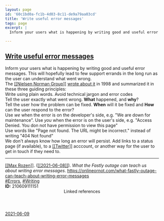 ```yaml
---
layout: page
id: '60c1bd0a-fc1b-4d03-8c11-de9a79aa03cd'
title: 'Write useful error messages'
tags: page
excerpt: |
  Inform your users what is happening by writing good and useful error messages. This will hopefully lead to few support errands in the long run as the user can understand what went wrong.

---
```

  
<h2 class="text-3xl font-semibold mb-4"><a class="rounded-sm focus:outline-none focus:ring-2 focus:ring-offset-2 focus:ring-offset-gray-900 focus:ring-pink-400" href="/pages/write-useful-error-messages">Write useful error messages</a></h2>

<div class="space-y-3">
<div class="element-block ml-0"><div class="flex-1">Inform your users what is happening by writing good and useful error messages. This will hopefully lead to few support errands in the long run as the user can understand what went wrong.</div></div>

<div class="element-block ml-0"><div class="flex-1">The <a class="text-teal-400 rounded-sm group focus:outline-none focus:ring-2 focus:ring-offset-2 focus:ring-offset-gray-900 focus:ring-pink-400" href="/pages/nielsen-norman-group"><span class="text-gray-500 group-hover:text-teal-900">[[</span>Nielsen Norman Group<span class="text-gray-500 group-hover:text-teal-900">]]</span></a> <a class="text-indigo-400 rounded-sm focus:outline-none focus:ring-2 focus:ring-offset-2 focus:ring-offset-gray-900 focus:ring-pink-400" href="https://www.nngroup.com/articles/improving-dreaded-404-error-message/" target="_blank" rel="noopener noreferrer">wrote about it</a> in 1998 and summarized it in these three guiding principles:</div></div>

<div class="element-block ml-4"><div class="flex-1">Write using plain words. Avoid technical jargon and error codes</div></div>

<div class="element-block ml-4"><div class="flex-1">Tell the user exactly what went wrong. <strong class="text-rose-400">What</strong> happened, and <strong class="text-rose-400">why</strong>?</div></div>

<div class="element-block ml-4"><div class="flex-1">Tell the user how the problem can be fixed. <strong class="text-rose-400">When</strong> will it be fixed and <strong class="text-rose-400">How</strong> can the user respond to the error?</div></div>



<div class="element-block ml-0"><div class="flex-1">Use <em>we</em> when the error is on the developer's side, e.g. "We are down for maintenance". Use <em>you</em> when the error is on the user's side, e.g. "Access Denied. You don not have permission to view this page"</div></div>

<div class="element-block ml-0"><div class="flex-1">Use words like "Page not found. The URL might be incorrect." instead of writing "404 Not found"</div></div>

<div class="element-block ml-0"><div class="flex-1">We don't always know how long an error will persist. Add links to a status page (if available), to a <a class="text-teal-400 rounded-sm group focus:outline-none focus:ring-2 focus:ring-offset-2 focus:ring-offset-gray-900 focus:ring-pink-400" href="/pages/twitter"><span class="text-gray-500 group-hover:text-teal-900">[[</span>Twitter<span class="text-gray-500 group-hover:text-teal-900">]]</span></a> acccount, or another way for the user to get in touch if they need to.</div></div>

<hr class="border-gray-700 !my-5" />

<div class="element-block ml-0"><div class="flex-1"><a class="text-teal-400 rounded-sm group focus:outline-none focus:ring-2 focus:ring-offset-2 focus:ring-offset-gray-900 focus:ring-pink-400" href="/pages/max-rozen"><span class="text-gray-500 group-hover:text-teal-900">[[</span>Max Rozen<span class="text-gray-500 group-hover:text-teal-900">]]</span></a>. (<a class="text-teal-400 rounded-sm group focus:outline-none focus:ring-2 focus:ring-offset-2 focus:ring-offset-gray-900 focus:ring-pink-400" href="/journals/2021-06-08"><span class="text-gray-500 group-hover:text-teal-900">[[</span>2021-06-08<span class="text-gray-500 group-hover:text-teal-900">]]</span></a>). <em>What the Fastly outage can teach us about writing error messages</em>. <a class="text-indigo-400 rounded-sm focus:outline-none focus:ring-2 focus:ring-offset-2 focus:ring-offset-gray-900 focus:ring-pink-400" href="https://onlineornot.com/what-fastly-outage-can-teach-about-writing-error-messages" target="_blank" rel="noopener noreferrer">https://onlineornot.com/what-fastly-outage-can-teach-about-writing-error-messages</a></div></div>

<div class="element-block ml-0"><div class="flex-1"><a class="text-gray-400" href="/pages/errors">#Errors</a>, <a class="text-gray-400" href="/pages/writing">#Writing</a></div></div>

<div class="element-block ml-0"><div class="flex-1"><strong class="text-rose-400">ID:</strong> 210609111151</div></div>
</div>


<section class="mt-8 space-y-2">
<header class="text-gray-400">Linked references</header>
<a class="block bg-gray-800 p-4 rounded text-teal-400 focus:outline-none focus:ring-2 focus:ring-offset-2 focus:ring-offset-gray-900 focus:ring-teal-400 hover:ring-2 hover:ring-offset-2 hover:ring-offset-gray-900 hover:ring-teal-400" href="/journals/2021-06-09">2021-06-09</a>
  </section>

